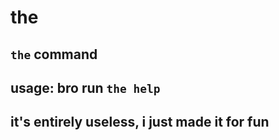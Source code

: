 # the
## `the` command
## usage: bro run `the help`
## it's entirely useless, i just made it for fun
